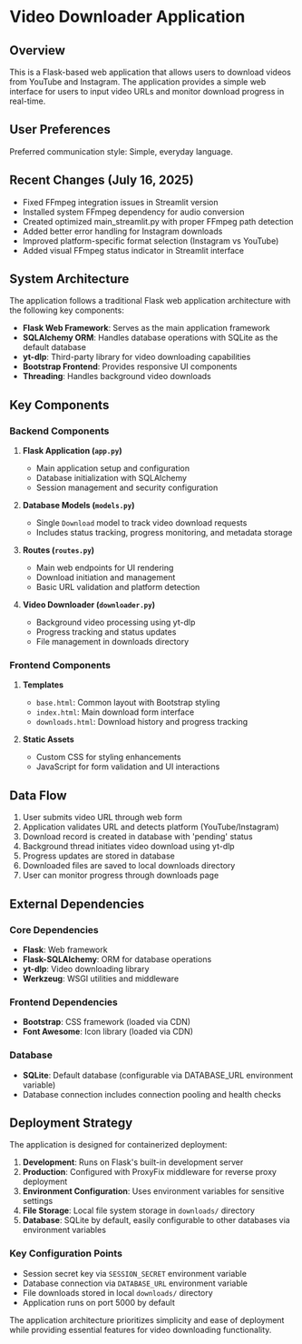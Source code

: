 # Video Downloader Application

## Overview

This is a Flask-based web application that allows users to download videos from YouTube and Instagram. The application provides a simple web interface for users to input video URLs and monitor download progress in real-time.

## User Preferences

Preferred communication style: Simple, everyday language.

## Recent Changes (July 16, 2025)

- Fixed FFmpeg integration issues in Streamlit version
- Installed system FFmpeg dependency for audio conversion
- Created optimized main_streamlit.py with proper FFmpeg path detection
- Added better error handling for Instagram downloads
- Improved platform-specific format selection (Instagram vs YouTube)
- Added visual FFmpeg status indicator in Streamlit interface

## System Architecture

The application follows a traditional Flask web application architecture with the following key components:

- **Flask Web Framework**: Serves as the main application framework
- **SQLAlchemy ORM**: Handles database operations with SQLite as the default database
- **yt-dlp**: Third-party library for video downloading capabilities
- **Bootstrap Frontend**: Provides responsive UI components
- **Threading**: Handles background video downloads

## Key Components

### Backend Components

1. **Flask Application (`app.py`)**
   - Main application setup and configuration
   - Database initialization with SQLAlchemy
   - Session management and security configuration

2. **Database Models (`models.py`)**
   - Single `Download` model to track video download requests
   - Includes status tracking, progress monitoring, and metadata storage

3. **Routes (`routes.py`)**
   - Main web endpoints for UI rendering
   - Download initiation and management
   - Basic URL validation and platform detection

4. **Video Downloader (`downloader.py`)**
   - Background video processing using yt-dlp
   - Progress tracking and status updates
   - File management in downloads directory

### Frontend Components

1. **Templates**
   - `base.html`: Common layout with Bootstrap styling
   - `index.html`: Main download form interface
   - `downloads.html`: Download history and progress tracking

2. **Static Assets**
   - Custom CSS for styling enhancements
   - JavaScript for form validation and UI interactions

## Data Flow

1. User submits video URL through web form
2. Application validates URL and detects platform (YouTube/Instagram)
3. Download record is created in database with 'pending' status
4. Background thread initiates video download using yt-dlp
5. Progress updates are stored in database
6. Downloaded files are saved to local downloads directory
7. User can monitor progress through downloads page

## External Dependencies

### Core Dependencies
- **Flask**: Web framework
- **Flask-SQLAlchemy**: ORM for database operations
- **yt-dlp**: Video downloading library
- **Werkzeug**: WSGI utilities and middleware

### Frontend Dependencies
- **Bootstrap**: CSS framework (loaded via CDN)
- **Font Awesome**: Icon library (loaded via CDN)

### Database
- **SQLite**: Default database (configurable via DATABASE_URL environment variable)
- Database connection includes connection pooling and health checks

## Deployment Strategy

The application is designed for containerized deployment:

1. **Development**: Runs on Flask's built-in development server
2. **Production**: Configured with ProxyFix middleware for reverse proxy deployment
3. **Environment Configuration**: Uses environment variables for sensitive settings
4. **File Storage**: Local file system storage in `downloads/` directory
5. **Database**: SQLite by default, easily configurable to other databases via environment variables

### Key Configuration Points
- Session secret key via `SESSION_SECRET` environment variable
- Database connection via `DATABASE_URL` environment variable
- File downloads stored in local `downloads/` directory
- Application runs on port 5000 by default

The application architecture prioritizes simplicity and ease of deployment while providing essential features for video downloading functionality.